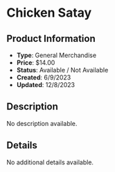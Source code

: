 # Chicken Satay

## Product Information
- **Type**: General Merchandise
- **Price**: $14.00
- **Status**: Available / Not Available
- **Created**: 6/9/2023
- **Updated**: 12/8/2023

## Description
No description available.



## Details
No additional details available.
